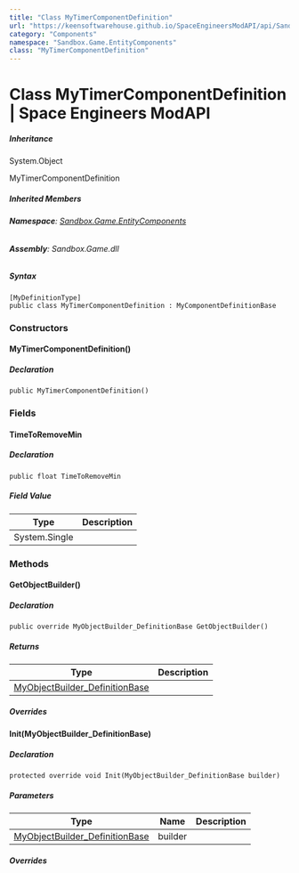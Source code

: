 ```yaml
---
title: "Class MyTimerComponentDefinition"
url: "https://keensoftwarehouse.github.io/SpaceEngineersModAPI/api/Sandbox.Game.EntityComponents.MyTimerComponentDefinition.html"
category: "Components"
namespace: "Sandbox.Game.EntityComponents"
class: "MyTimerComponentDefinition"
---
```


# Class MyTimerComponentDefinition | Space Engineers ModAPI

##### Inheritance

System.Object

MyTimerComponentDefinition

##### Inherited Members

###### **Namespace**: [Sandbox.Game.EntityComponents](https://keensoftwarehouse.github.io/SpaceEngineersModAPI/api/Sandbox.Game.EntityComponents.html)

###### **Assembly**: Sandbox.Game.dll

##### Syntax

```
[MyDefinitionType]
public class MyTimerComponentDefinition : MyComponentDefinitionBase
```

### Constructors

#### MyTimerComponentDefinition()

##### Declaration

```
public MyTimerComponentDefinition()
```

### Fields

#### TimeToRemoveMin

##### Declaration

```
public float TimeToRemoveMin
```

##### Field Value

| Type | Description |
| --- | --- |
| System.Single |     |

### Methods

#### GetObjectBuilder()

##### Declaration

```
public override MyObjectBuilder_DefinitionBase GetObjectBuilder()
```

##### Returns

| Type | Description |
| --- | --- |
| [MyObjectBuilder\_DefinitionBase](https://keensoftwarehouse.github.io/SpaceEngineersModAPI/api/VRage.Game.MyObjectBuilder_DefinitionBase.html) |     |

##### Overrides

#### Init(MyObjectBuilder\_DefinitionBase)

##### Declaration

```
protected override void Init(MyObjectBuilder_DefinitionBase builder)
```

##### Parameters

| Type | Name | Description |
| --- | --- | --- |
| [MyObjectBuilder\_DefinitionBase](https://keensoftwarehouse.github.io/SpaceEngineersModAPI/api/VRage.Game.MyObjectBuilder_DefinitionBase.html) | builder |     |

##### Overrides